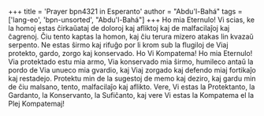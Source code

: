 +++
title = 'Prayer bpn4321 in Esperanto'
author = "Abdu'l-Bahá"
tags = ['lang-eo', 'bpn-unsorted', "Abdu'l-Bahá"]
+++
Ho mia Eternulo! Vi scias, ke la homoj estas ĉirkaŭataj de doloroj kaj afliktoj kaj de malfacilaĵoj kaj ĉagrenoj. Ĉiu tento kaptas la homon, kaj ĉiu terura mizero atakas lin kvazaŭ serpento. Ne estas ŝirmo kaj rifuĝo por li krom sub la flugiloj de Viaj protekto, gardo, zorgo kaj konservado. Ho Vi Kompatema! Ho mia Eternulo! Via protektado estu mia armo, Via konservado mia ŝirmo, humileco antaŭ la pordo de Via unueco mia gvardio, kaj Viaj zorgado kaj defendo miaj fortikaĵo kaj restadejo. Protektu min de la sugestoj de memo kaj deziro, kaj gardu min de ĉiu malsano, tento, malfacilaĵo kaj aflikto. Vere, Vi estas la Protektanto, la Gardanto, la Konservanto, la Sufiĉanto, kaj vere Vi estas la Kompatema el la Plej Kompatemaj!
